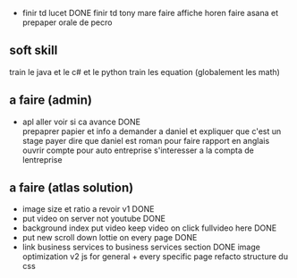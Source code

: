 - finir td lucet DONE
finir td tony mare
faire affiche horen
faire asana et prepaper orale de pecro

## soft skill
train le java et le c# et le python
train les equation (globalement les math)

## a faire (admin)
- apl aller voir si ca avance DONE  
prepaprer papier et info a demander a daniel et expliquer que c'est un stage payer
    dire que daniel est roman pour faire rapport en anglais
ouvrir compte pour auto entreprise 
s'interesser a la compta de lentreprise

## a faire (atlas solution)
- image size et ratio a revoir v1 DONE
- put video on server not youtube DONE
- background index put video keep video on click fullvideo here DONE
- put new scroll down lottie on every page DONE
- link business services to business services section DONE
image optimization v2
js for general + every specific page
refacto structure du css
